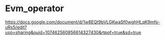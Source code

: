 # Evm_operator
https://docs.google.com/document/d/1w8EQt9bVLGKwaSf0wghHLqK9mfs-uRs5/edit?usp=sharing&ouid=107462560856614327430&rtpof=true&sd=true
